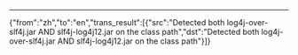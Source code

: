 ---
{"from":"zh","to":"en","trans_result":[{"src":"Detected both log4j-over-slf4j.jar AND slf4j-log4j12.jar on the class path","dst":"Detected both log4j-over-slf4j.jar AND slf4j-log4j12.jar on the class path"}]}